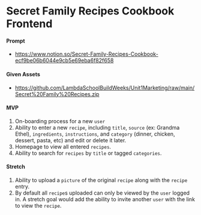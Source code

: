 # Secret Family Recipes Cookbook Frontend

#### Prompt
- https://www.notion.so/Secret-Family-Recipes-Cookbook-ecf9be06b6044e9cb5e69eba6f82f658

#### Given Assets
- https://github.com/LambdaSchoolBuildWeeks/Unit1Marketing/raw/main/Secret%20Family%20Recipes.zip


#### MVP
1. On-boarding process for a new `user`
2. Ability to enter a new `recipe`, including `title`, `source` (ex: Grandma Ethel), `ingredients`, `instructions`, and `category` (dinner, chicken, dessert, pasta, etc) and edit or delete it later.
3. Homepage to view all entered `recipes`.
4. Ability to search for `recipes` by `title` or tagged `categories`.


#### Stretch
1. Ability to upload a `picture` of the original `recipe` along with the `recipe` entry.
2. By default all `recipe`s uploaded can only be viewed by the `user` logged in. A stretch goal would add the ability to invite another `user` with the link to view the `recipe`.


